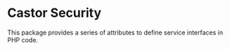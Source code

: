 Castor Security
===============

This package provides a series of attributes to define service interfaces in PHP code.

